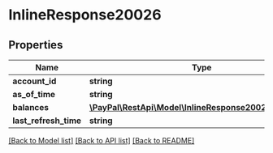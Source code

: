 # InlineResponse20026

## Properties
Name | Type | Description | Notes
------------ | ------------- | ------------- | -------------
**account_id** | **string** |  | [optional] 
**as_of_time** | **string** |  | [optional] 
**balances** | [**\PayPal\RestApi\Model\InlineResponse20026Balances[]**](InlineResponse20026Balances.md) |  | [optional] 
**last_refresh_time** | **string** |  | [optional] 

[[Back to Model list]](../README.md#documentation-for-models) [[Back to API list]](../README.md#documentation-for-api-endpoints) [[Back to README]](../README.md)


